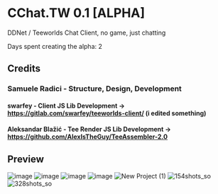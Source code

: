 # CChat.TW 0.1 [ALPHA]

DDNet / Teeworlds Chat Client, no game, just chatting

Days spent creating the alpha: 2

## Credits
### Samuele Radici - Structure, Design, Development
#### swarfey - Client JS Lib Development -> https://gitlab.com/swarfey/teeworlds-client/ (i edited something)
#### Aleksandar Blažić - Tee Render JS Lib Development -> https://github.com/AlexIsTheGuy/TeeAssembler-2.0

## Preview
![image](https://github.com/k-i-o/CChatter/assets/68398653/7eabe73e-9589-403d-9e21-3e871a4f7c57)
![image](https://github.com/k-i-o/CChatter/assets/68398653/71dca123-6c92-465d-86df-531a572300b2)
![image](https://github.com/k-i-o/CChatter/assets/68398653/04ae0d42-057e-404a-ab92-f6de4b9a25ad)
![image](https://github.com/k-i-o/CChatter/assets/68398653/0bda5f58-de4b-487f-bdd1-e7177b4eb120)
![New Project (1)](https://github.com/k-i-o/CChatter/assets/68398653/4fefa21e-f0b8-43af-a667-e3e0743e7694)
![154shots_so](https://github.com/k-i-o/CChatter/assets/68398653/8c0906cf-9d04-45a3-abf2-0f6141dc24a2)
![328shots_so](https://github.com/k-i-o/CChatter/assets/68398653/701e2cf0-538e-4b45-96c2-f9f8fd58d178)
